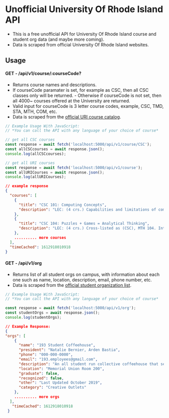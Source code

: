 # Unofficial University Of Rhode Island API
- This is a free unofficial API for University Of Rhode Island course and student org data (and maybe more coming).
- Data is scraped from official University Of Rhode Island websites.

## Usage

#### GET - /api/v1/course/:courseCode?
- Returns course names and descriptions.
- If courseCode paramater is set, for example as CSC, then all CSC classes only will be returned. - Otherwise if courseCode is not set, then all 4000~ courses offered at the University are returned. 
- Valid input for courseCode is 3 letter course codes, example, CSC, TMD, STA, MTH, COM, etc.
- Data is scraped from the [official URI course catalog](https://web.uri.edu/catalog/course-descriptions/).

```javascript
// Example Usage With JavaScript:
// *You can call the API with any language of your choice of course*

// get all CSC courses
const response = await fetch('localhost:5000/api/v1/course/CSC');
const allCSCcourses = await response.json();
console.log(allCSCcourses);

// get all URI courses
const response = await fetch('localhost:5000/api/v1/course');
const allURICourses = await response.json();
console.log(allURICourses);
```

```json
// example response
{
  "courses": [
    {
      "title": "CSC 101: Computing Concepts",
      "description": "LEC: (4 crs.) Capabilities and limitations of computers. Applications of computers in today's society. Overview of computing systems and programs. Students will complete several projects using a computer. (Lec. 3, Lab. 2/Online) Not open to students who have credit in any college-level computer science course, or to computer science majors. (B3) (B4)"
    },
    {
      "title": "CSC 104: Puzzles + Games = Analytical Thinking",
      "description": "LEC: (4 crs.) Cross-listed as (CSC), MTH 104. Introduces mathematical problem solving and computational thinking through puzzles and games. Students work in small groups on activities to enhance their analytic abilities. Topics include numbers, probability, logic, algorithms, and graphs. (Lec. 4) Pre: High school mathematics. No programming required. (B3)"
    },
    .......... more courses
  ],
  "timeCached": 1612918010918
} 
```


#### GET - /api/v1/org
- Returns list of all student orgs on campus, with information about each one such as name, location, description, email, phone number, etc. 
- Data is scraped from the [official student organization list](https://studentorg.apps.uri.edu/).
```javascript
// Example Usage With JavaScript:
// *You can call the API with any language of your choice of course*

const response = await fetch('localhost:5000/api/v1/org');
const studentOrgs = await response.json();
console.log(studentOrgs);
```
```json
// Example Response:
{
"orgs": [
    {
      "name": "193 Student Coffeehouse",
      "president": "Natalie Bernier, Arden Bastia",
      "phone": "000-000-0000",
      "email": "193.employees@gmail.com",
      "description": "An all student run collective coffeehouse that serves fair trade coffee, tea, and other specialty drinks in a fun, inviting atmosphere! We host open mics, band nights, and movie nights. Follow us on Instagram to stay up to date with events (@193coffeehouse)!",
      "location": "Memorial Union Room 200",
      "graduate": false,
      "recognized": false,
      "other": "Last Updated October 2019",
      "category": "Creative Outlets"
    },
    .......... more orgs
  ],
   "timeCached": 1612918010918 
 }
```

